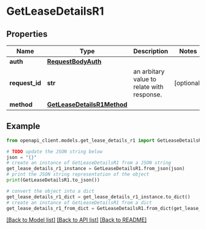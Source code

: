 # GetLeaseDetailsR1


## Properties

Name | Type | Description | Notes
------------ | ------------- | ------------- | -------------
**auth** | [**RequestBodyAuth**](RequestBodyAuth.md) |  | 
**request_id** | **str** | an arbitary value to relate with response. | [optional] 
**method** | [**GetLeaseDetailsR1Method**](GetLeaseDetailsR1Method.md) |  | 

## Example

```python
from openapi_client.models.get_lease_details_r1 import GetLeaseDetailsR1

# TODO update the JSON string below
json = "{}"
# create an instance of GetLeaseDetailsR1 from a JSON string
get_lease_details_r1_instance = GetLeaseDetailsR1.from_json(json)
# print the JSON string representation of the object
print(GetLeaseDetailsR1.to_json())

# convert the object into a dict
get_lease_details_r1_dict = get_lease_details_r1_instance.to_dict()
# create an instance of GetLeaseDetailsR1 from a dict
get_lease_details_r1_from_dict = GetLeaseDetailsR1.from_dict(get_lease_details_r1_dict)
```
[[Back to Model list]](../README.md#documentation-for-models) [[Back to API list]](../README.md#documentation-for-api-endpoints) [[Back to README]](../README.md)



